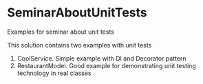 # SeminarAboutUnitTests
Examples for seminar about unit tests

This solution contains two examples with unit tests
1) CoolService. Simple example with DI and Decorator pattern
2) RestaurantModel. Good example for demonstrating unit testing technology in real classes